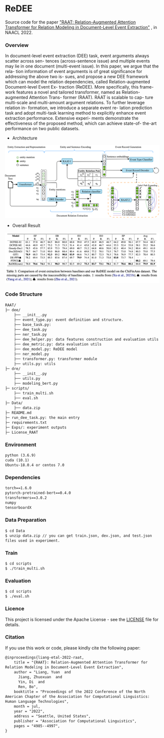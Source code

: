 # ReDEE

Source code for the paper ["RAAT: Relation-Augmented Attention Transformer for Relation Modeling in Document-Level Event Extraction"](link) , in NAACL 2022.

### Overview

In document-level event extraction (DEE) task, event arguments always scatter across sen- tences (across-sentence issue) and multiple events may lie in one document (multi-event issue). In this paper, we argue that the rela- tion information of event arguments is of great significance for addressing the above two is- sues, and propose a new DEE framework which can model the relation dependencies, called Relation-augmented Document-level Event Ex- traction (ReDEE). More specifically, this frame- work features a novel and tailored transformer, named as Relation-augmented Attention Trans- former (RAAT). RAAT is scalable to cap- ture multi-scale and multi-amount argument relations. To further leverage relation in- formation, we introduce a separate event re- lation prediction task and adopt multi-task learning method to explicitly enhance event extraction performance. Extensive experi- ments demonstrate the effectiveness of the proposed method, which can achieve state-of- the-art performance on two public datasets.

* Architecture

![architecture](/pictures/architecture.png)

* Overall Result

![architecture](/pictures/overall_result.png)

### Code Structure

```
RAAT/
├─ dee/
    ├── __init__.py
    ├── event_type.py: event definition and structure.
    ├── base_task.py: 
    ├── dee_task.py
    ├── ner_task.py
    ├── dee_helper.py: data features construction and evaluation utils
    ├── dee_metric.py: data evaluation utils
    ├── dee_model.py: ReDEE model
    ├── ner_model.py
    ├── transformer.py: transformer module
    ├── utils.py: utils
├─ dre/
    ├── __init__.py
    ├── utils.py
    ├── modeling_bert.py
├─ scripts/
    ├── train_multi.sh
    ├── eval.sh
├─ Data/
    ├── data.zip
├─ README.md
├─ run_dee_task.py: the main entry
├─ requirements.txt
├─ Exps/: experiment outputs
├─ License_RAAT
```

### Environment

```
python (3.6.9)
cuda (10.1)
Ubuntu-18.0.4 or centos 7.0
```

### Dependencies

```
torch==1.6.0
pytorch-pretrained-bert==0.4.0
transformers==3.0.2
numpy
tensorboardX
```

### Data Preparation

```
$ cd Data
$ unzip data.zip // you can get train.json, dev.json, and test.json files used in experiment.
```

### Train

```
$ cd scripts
$ ./train_multi.sh
```

### Evaluation

```
$ cd scripts
$ ./eval.sh
```

### Licence

This project is licensed under the Apache License - see the [LICENSE]() file for details.

### Citation

If you use this work or code, please kindly cite the following paper:

```
@inproceedings{liang-etal-2022-raat,
    title = "{RAAT}: Relation-Augmented Attention Transformer for Relation Modeling in Document-Level Event Extraction",
    author = "Liang, Yuan  and
      Jiang, Zhuoxuan  and
      Yin, Di  and
      Ren, Bo",
    booktitle = "Proceedings of the 2022 Conference of the North American Chapter of the Association for Computational Linguistics: Human Language Technologies",
    month = jul,
    year = "2022",
    address = "Seattle, United States",
    publisher = "Association for Computational Linguistics",
    pages = "4985--4997",
}
```

